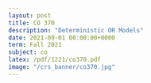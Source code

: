 ```yaml
---
layout: post
title: CO 370
description: "Deterministic OR Models"
date: 2021-09-01 00:00:00+0000
term: Fall 2021
subject: co
latex: /pdf/1221/co370.pdf
image: "/crs_banner/co370.jpg"
---
```




